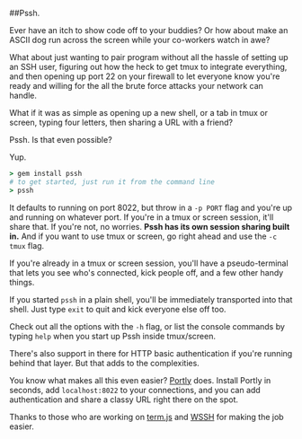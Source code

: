 ##Pssh.

Ever have an itch to show code off to your buddies? Or how about make an ASCII dog
run across the screen while your co-workers watch in awe?

What about just wanting to pair program without all the hassle of setting up an SSH
user, figuring out how the heck to get tmux to integrate everything, and then
opening up port 22 on your firewall to let everyone know you're ready and willing
for the all the brute force attacks your network can handle.

What if it was as simple as opening up a new shell, or a tab in tmux or screen,
typing four letters, then sharing a URL with a friend?

Pssh. Is that even possible?

Yup.

```ruby
> gem install pssh
# to get started, just run it from the command line
> pssh
```

It defaults to running on port 8022, but throw in a `-p PORT` flag and you're
up and running on whatever port.  If you're in a tmux or screen session, it'll
share that.  If you're not, no worries. **Pssh has its own session sharing built in.**
And if you want to use tmux or screen, go right ahead and use the `-c tmux` flag.

If you're already in a tmux or screen session, you'll have a pseudo-terminal
that lets you see who's connected, kick people off, and a few other handy things.

If you started `pssh` in a plain shell, you'll be immediately transported into
that shell. Just type `exit` to quit and kick everyone else off too.

Check out all the options with the `-h` flag, or list the console commands by
typing `help` when you start up Pssh inside tmux/screen.

There's also support in there for HTTP basic authentication if you're running
behind that layer. But that adds to the complexities.

You know what makes all this even easier? <a href="https://getportly.com">Portly</a> does.
Install Portly in seconds, add `localhost:8022` to your connections, and you can
add authentication and share a classy URL right there on the spot.

Thanks to those who are working on <a href="https://github.com/chjj/term.js/">term.js</a> and <a href="https://github.com/aluzzardi/wssh">WSSH</a> for making the job easier.
